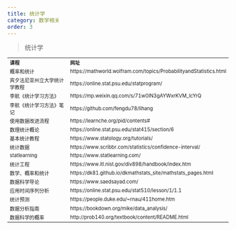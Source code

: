 ```yaml
---
title: 统计学
category: 数学相关
order: 3
---
```


> 统计学
<table width="1033" style="font-size: 0.8em;">
	<tbody>
		<tr>
			<td>
				<strong>
					课程
				</strong>
			</td>
			<td>
				<strong>
					网址
				</strong>
			</td>
		</tr>
        <tr>
			<td>
				概率和统计
			</td>
			<td>
				https://mathworld.wolfram.com/topics/ProbabilityandStatistics.html
			</td>
		</tr>
		<tr>
			<td>
				宾夕法尼亚州立大学统计学教程
			</td>
			<td>
				https://online.stat.psu.edu/statprogram/
			</td>
		</tr>
		<tr>
			<td>
				李航《统计学习方法》
			</td>
			<td>
				https://mp.weixin.qq.com/s/71w0IN3gAYWxrKVM_lcYrQ
			</td>
		</tr>
		<tr>
			<td>
				李航《统计学习方法》笔记
			</td>
			<td>
				https://github.com/fengdu78/lihang
			</td>
		</tr>
		<tr>
			<td>
				使用数据改进流程
			</td>
			<td>
				https://learnche.org/pid/contents#
			</td>
		</tr>
        <tr>
			<td>
				数理统计概论
			</td>
			<td>
				https://online.stat.psu.edu/stat415/section/6
			</td>
		</tr>
        <tr>
			<td>
				基本统计教程
			</td>
			<td>
				https://www.statology.org/tutorials/
			</td>
		</tr>
        <tr>
			<td>
				统计数据
			</td>
			<td>
				https://www.scribbr.com/statistics/confidence-interval/
			</td>
		</tr>
        <tr>
			<td>
				statlearning
			</td>
			<td>
				https://www.statlearning.com/
			</td>
		</tr>
        <tr>
			<td>
				统计工程
			</td>
			<td>
				https://www.itl.nist.gov/div898/handbook/index.htm
			</td>
		</tr>
        <tr>
			<td>
				数学、概率和统计
			</td>
			<td>
				https://dk81.github.io/dkmathstats_site/mathstats_pages.html
			</td>
		</tr>
        <tr>
			<td>
				数据科学导论
			</td>
			<td>
				https://www.saedsayad.com/
			</td>
		</tr>
        <tr>
			<td>
				应用时间序列分析
			</td>
			<td>
				https://online.stat.psu.edu/stat510/lesson/1/1.1
			</td>
		</tr>
        <tr>
			<td>
				统计预测
			</td>
			<td>
				https://people.duke.edu/~rnau/411home.htm
			</td>
		</tr>
        <tr>
			<td>
				数据分析指南
			</td>
			<td>
				https://bookdown.org/mike/data_analysis/
			</td>
		</tr>
        <tr>
			<td>
				数据科学的概率
			</td>
			<td>
				http://prob140.org/textbook/content/README.html
			</td>
		</tr>
	</tbody>
</table>


















